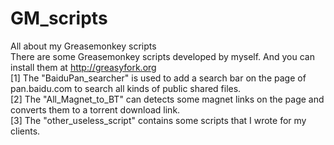# GM_scripts
All about my Greasemonkey scripts  
There are some Greasemonkey scripts developed by myself. And you can install them at http://greasyfork.org  
[1] The "BaiduPan_searcher" is used to add a search bar on the page of pan.baidu.com to search all kinds of public shared files.  
[2] The "All_Magnet_to_BT" can detects some magnet links on the page and converts them to a torrent download link.  
[3] The "other_useless_script" contains some scripts that I wrote for my clients.  
